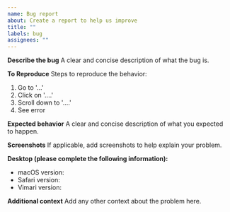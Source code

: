 ```yaml
---
name: Bug report
about: Create a report to help us improve
title: ""
labels: bug
assignees: ""
---
```


**Describe the bug**
A clear and concise description of what the bug is.

**To Reproduce**
Steps to reproduce the behavior:

1. Go to '...'
2. Click on '....'
3. Scroll down to '....'
4. See error

**Expected behavior**
A clear and concise description of what you expected to happen.

**Screenshots**
If applicable, add screenshots to help explain your problem.

**Desktop (please complete the following information):**

<!-- You can collect the versions by pasting the following script at the terminal

MACOS=$(sw_vers | grep "ProductVersion" | cut -f 2)
SAFARI=$(mdls -raw -name kMDItemVersion /Applications/Safari.app)
VIMARI=$(mdls -raw -name kMDItemVersion /Applications/Vimari.app)

printf -- "- macOS version: %s\n- Safari version: %s\n- Vimari version: %s\n" "$MACOS" "$SAFARI" "$VIMARI"

-->

- macOS version:
- Safari version:
- Vimari version:

**Additional context**
Add any other context about the problem here.
